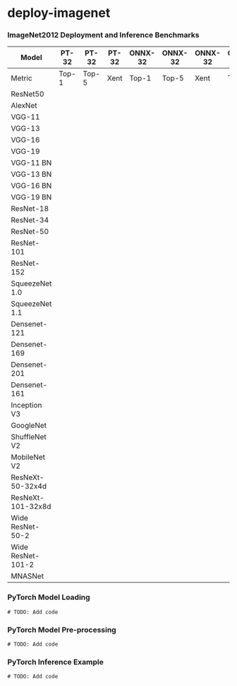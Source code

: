 # deploy-imagenet

### ImageNet2012 Deployment and Inference Benchmarks

| Model             | PT-32 | PT-32 | PT-32 | ONNX-32 | ONNX-32 | ONNX-32 | ONNX-8 | ONNX-8 | ONNX-8  |
| ----------------- | ----- | ----- | ----- | ------- | ------- | ------- | ------ | ------ | ------- |
| Metric            | Top-1 | Top-5 | Xent  | Top-1   | Top-5   | Xent    | Top-1  | Top-5  | Xent    |
| ResNet50          |       |       |       |         |         |         |        |        |         |
| AlexNet           |       |       |       |         |         |         |        |        |         |
| VGG-11            |       |       |       |         |         |         |        |        |         |
| VGG-13            |       |       |       |         |         |         |        |        |         |
| VGG-16            |       |       |       |         |         |         |        |        |         |
| VGG-19            |       |       |       |         |         |         |        |        |         |
| VGG-11 BN         |       |       |       |         |         |         |        |        |         |
| VGG-13 BN         |       |       |       |         |         |         |        |        |         |
| VGG-16 BN         |       |       |       |         |         |         |        |        |         |
| VGG-19 BN         |       |       |       |         |         |         |        |        |         |
| ResNet-18         |       |       |       |         |         |         |        |        |         |
| ResNet-34         |       |       |       |         |         |         |        |        |         |
| ResNet-50         |       |       |       |         |         |         |        |        |         |
| ResNet-101        |       |       |       |         |         |         |        |        |         |
| ResNet-152        |       |       |       |         |         |         |        |        |         |
| SqueezeNet 1.0    |       |       |       |         |         |         |        |        |         |
| SqueezeNet 1.1    |       |       |       |         |         |         |        |        |         |
| Densenet-121      |       |       |       |         |         |         |        |        |         |
| Densenet-169      |       |       |       |         |         |         |        |        |         |
| Densenet-201      |       |       |       |         |         |         |        |        |         |
| Densenet-161      |       |       |       |         |         |         |        |        |         |
| Inception V3      |       |       |       |         |         |         |        |        |         |
| GoogleNet         |       |       |       |         |         |         |        |        |         |
| ShuffleNet V2     |       |       |       |         |         |         |        |        |         |
| MobileNet V2      |       |       |       |         |         |         |        |        |         |
| ResNeXt-50-32x4d  |       |       |       |         |         |         |        |        |         |
| ResNeXt-101-32x8d |       |       |       |         |         |         |        |        |         |
| Wide ResNet-50-2  |       |       |       |         |         |         |        |        |         |
| Wide ResNet-101-2 |       |       |       |         |         |         |        |        |         |
| MNASNet           |       |       |       |         |         |         |        |        |         |

<!---------------------------------
TODO: Make cleaner column header
TODO: Add Results 
---------------------------------->

### PyTorch Model Loading
```
# TODO: Add code
```

### PyTorch Model Pre-processing
```
# TODO: Add code
```

### PyTorch Inference Example
```
# TODO: Add code
```

